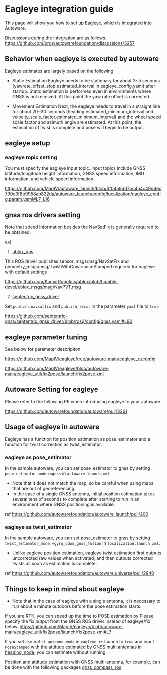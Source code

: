 # Eagleye integration guide

This page will show you how to set up [Eagleye](https://github.com/MapIV/eagleye), which is integrated into Autoware.

Discussions during the integration are as follows.
https://github.com/orgs/autowarefoundation/discussions/3257

## Behavior when eagleye is executed by autoware

 Eagleye estimates are largely based on the following

- Static Estimation
Eagleye needs to be stationary for about 3~5 seconds (yawrate_offset_stop.estimated_interval in eagleye_config.yaml) after startup. Static estimation is performed even in environments where GNSS is not received. At this point the yaw rate offset is corrected.

- Movement Estimation
Next, the eagleye needs to travel in a straight line for about 20~30 seconds (heading.estimated_minimum_interval and velocity_scale_factor.estimated_minimum_interval) and the wheel speed scale factor and azimuth angle are estimated. At this point, the estimation of twist is complete and pose will begin to be output.

## eagleye setup

### eagleye topic setting

You must specify the eagleye input topic.
Input topics include GNSS latitude/longitude height information, GNSS speed information, IMU information, and vehicle speed information

https://github.com/MapIV/autoware_launch/blob/3f04a9dd7bc4a4c49d4ec790e3f6b9958ab822da/autoware_launch/config/localization/eagleye_config.param.yaml#L7-L16

## gnss ros drivers setting

Note that speed information besides the NavSatFix is generally required to be obtained.

ex)
1. [ublox_gps](https://github.com/KumarRobotics/ublox/tree/humble-devel/ublox_gps)

This ROS driver publishes sensor_msgs/msg/NavSatFix and geometry_msgs/msg/TwistWithCovarianceStamped required for eagleye with default settings

https://github.com/KumarRobotics/ublox/blob/humble-devel/ublox_msgs/msg/NavPVT.msg


2. [septentrio_gnss_driver](https://github.com/septentrio-gnss/septentrio_gnss_driver/tree/ros2)

Set `publish.navsatfix` and `publish.twist` in the parameter `yaml` file to `true`

https://github.com/septentrio-gnss/septentrio_gnss_driver/blob/ros2/config/gnss.yaml#L90

## eagleye parameter tuning

See below for parameter descripiton.

https://github.com/MapIV/eagleye/tree/autoware-main/eagleye_rt/config

https://github.com/MapIV/eagleye/blob/autoware-main/eagleye_util/fix2pose/launch/fix2pose.xml

## Autoware Setting for eagleye

Please refer to the following PR when introducing eagleye to your autoware.

https://github.com/autowarefoundation/autoware/pull/3261

## Usage of eagleye in autoware

Eagleye has a function for position estimation as pose_estimator and a function for twist correction as twist_estimator.

### eagleye as pose_estimator

In the sample autoware, you can set pose_estimator to gnss by setting `pose_estimator_mode:=gnss` in `autoware.launch.xml`.

- Note that it does not match the map, so be careful when using maps that are out of georeferencing.
- In the case of a single GNSS antenna, initial position estimation takes several tens of seconds to complete after starting to run in an environment where GNSS positioning is available.

ref
https://github.com/autowarefoundation/autoware_launch/pull/200



### eagleye as twist_estimator

In the sample autoware, you can set pose_estimator to gnss by setting `twist_estimator_mode:=gyro_odom_gnss_fusion` in `localization.launch.xml`.

- Unlike eagleye position estimation, eagleye twist estimation first outputs uncorrected raw values when activated, and then outputs corrected twists as soon as estimation is complete.


ref
https://github.com/autowarefoundation/autoware.universe/pull/2848

## Things to keep in mind about eagleye

- Note that in the case of eagleye with a single antenna, it is necessary to run about a minute outdoors  before the pose estimation starts.

If you are RTK, you can speed up the time to POSE estimation by
Please specify the fix output from the GNSS ROS driver instead of eagleye/fix below.
https://github.com/MapIV/eagleye/blob/autoware-main/eagleye_util/fix2pose/launch/fix2pose.xml#L7

If you set `use_multi_antenna_mode` in `eagleye_rt`.launch to `true` and input `PoseStamped` with the attitude estimated by GNSS multi antennas in [heading_node](https://github.com/MapIV/eagleye/blob/develop-ros2/eagleye_rt/launch/eagleye_rt.launch.xml#L42-L55), you can estimate without running.

Position and attitude estimation with GNSS multi-antenna, for example, can be done with the following packages
[gnss_compass_ros](https://github.com/MapIV/gnss_compass_ros/tree/main-ros2)
